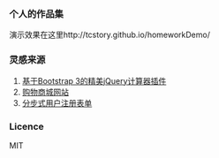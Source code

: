 ### 个人的作品集

演示效果在这里http://tcstory.github.io/homeworkDemo/

### 灵感来源
1. [基于Bootstrap 3的精美jQuery计算器插件][1]
2. [购物商城网站][2]
3. [分步式用户注册表单][3]


### Licence
MIT


[1]: http://www.htmleaf.com/jQuery/Layout-Interface/201507142224.html
[2]: http://www.htmleaf.com/Demo/201508202449.html
[3]: http://www.htmleaf.com/Demo/201509062533.html
